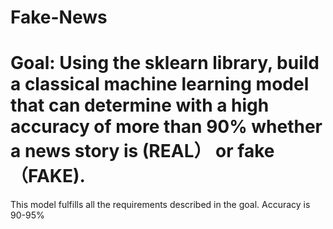 # Fake-News

# Goal: Using the sklearn library, build a classical machine learning model that can determine with a high accuracy of more than 90% whether a news story is (REAL） or fake（FAKE).


This model fulfills all the requirements described in the goal. Accuracy is 90-95%
